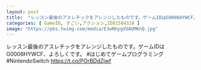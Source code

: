 ```yaml
---
layout: post
title:  "レッスン最後のアスレチックをアレンジしたものです。ゲームIDはG0006HYWCF、よろしくです。 #はじめてゲームプログラミング #NintendoSwitch https://t.co/POrBDdZjwf"
categories: [ GameID, すごい,アクション,ID81584328 ]
image: "https://pbs.twimg.com/media/E3wNhygVUAUMKnQ.jpg"
---
```

レッスン最後のアスレチックをアレンジしたものです。ゲームIDはG0006HYWCF、よろしくです。 #はじめてゲームプログラミング #NintendoSwitch https://t.co/POrBDdZjwf
